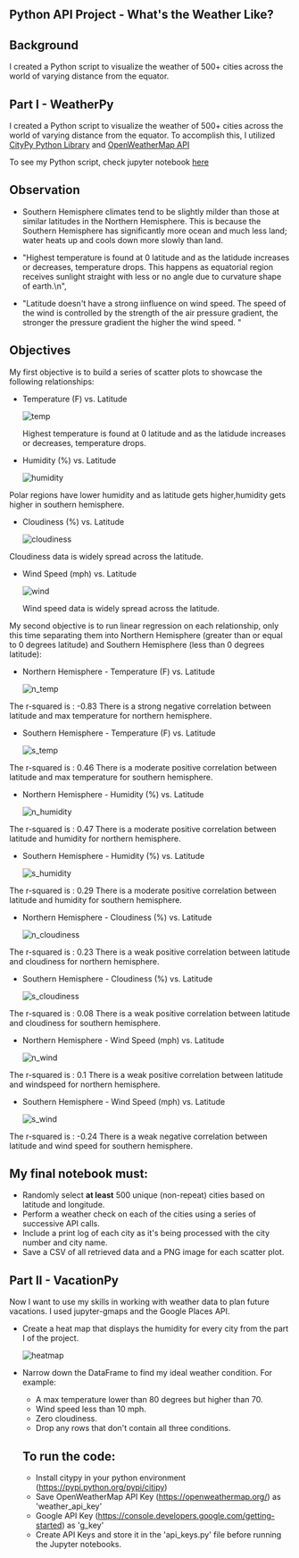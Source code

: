 ## Python API Project - What's the Weather Like?

## Background

I created a Python script to visualize the weather of 500+ cities across the world of varying distance from the equator.

## Part I - WeatherPy

I created a Python script to visualize the weather of 500+ cities across the world of varying distance from the equator. To accomplish this, I utilized [CityPy Python Library](https://pypi.python.org/pypi/citipy) and [OpenWeatherMap API](https://openweathermap.org/api)

To see my Python script, check jupyter notebook [here](https://github.com/jhamm2315/Hammond-API-Challege-/edit/main/Hammond-API-Challenge/python-api-challenge)

## Observation

- Southern Hemisphere climates tend to be slightly milder than those at similar latitudes in the Northern Hemisphere. This is because the Southern Hemisphere has significantly more ocean and much less land; water heats up and cools down more slowly than land.

- "Highest temperature is found at 0 latitude and as the latidude increases or decreases, temperature drops. This happens as equatorial region receives sunlight straight with less or no angle due to curvature shape of earth.\n",

- "Latitude doesn't have a strong iinfluence on wind speed. The speed of the wind is controlled by the strength of the air pressure gradient, the stronger the pressure gradient the higher the wind speed. "

## Objectives

My first objective is to build a series of scatter plots to showcase the following relationships:

- Temperature (F) vs. Latitude

  ![temp](<https://github.com/jhamm2315/Hammond-API-Challege-/blob/main/Hammond-API-Challenge/python-api-challenge/Images/NH%20City%20Lat%20vs%20Max%20Temp%20.jpg>)

  Highest temperature is found at 0 latitude and as the latidude increases or decreases, temperature drops.

- Humidity (%) vs. Latitude

  ![humidity](<https://github.com/jhamm2315/Hammond-API-Challege-/blob/main/Hammond-API-Challenge/python-api-challenge/Images/City_Latitude_vs_Humidity.png>)

Polar regions have lower humidity and as latitude gets higher,humidity gets higher in southern hemisphere.

- Cloudiness (%) vs. Latitude

  ![cloudiness](<https://github.com/jhamm2315/Hammond-API-Challege-/blob/main/Hammond-API-Challenge/python-api-challenge/Images/City_Latitude_vs_Cloudiness.png>)

Cloudiness data is widely spread across the latitude.

- Wind Speed (mph) vs. Latitude

  ![wind](<https://github.com/jhamm2315/Hammond-API-Challege-/blob/main/Hammond-API-Challenge/python-api-challenge/Images/City_Latitude_vs_Wind_Speed(mph).png>)

  Wind speed data is widely spread across the latitude.

My second objective is to run linear regression on each relationship, only this time separating them into Northern Hemisphere (greater than or equal to 0 degrees latitude) and Southern Hemisphere (less than 0 degrees latitude):

- Northern Hemisphere - Temperature (F) vs. Latitude

  ![n_temp](<https://github.com/jhamm2315/Hammond-API-Challege-/blob/main/Hammond-API-Challenge/python-api-challenge/Images/Northern_Hemisphere_Max_Temp_Latitude_Linear_Regression.png>)

The r-squared is : -0.83
There is a strong negative correlation between latitude and max temperature for northern hemisphere.

- Southern Hemisphere - Temperature (F) vs. Latitude

  ![s_temp](<https://github.com/jhamm2315/Hammond-API-Challege-/blob/main/Hammond-API-Challenge/python-api-challenge/Images/Southern_Hemisphere_Max_Temp_vs_Latitude_Linear_Regression.png>)

The r-squared is : 0.46
There is a moderate positive correlation between latitude and max temperature for southern hemisphere.

- Northern Hemisphere - Humidity (%) vs. Latitude

  ![n_humidity](<https://github.com/jhamm2315/Hammond-API-Challege-/blob/main/Hammond-API-Challenge/python-api-challenge/Images/NH%20City%20Lat%20vs%20Humidity%20.jpg>)

The r-squared is : 0.47
There is a moderate positive correlation between latitude and humidity for northern hemisphere.

- Southern Hemisphere - Humidity (%) vs. Latitude

  ![s_humidity](<https://github.com/jhamm2315/Hammond-API-Challege-/blob/main/Hammond-API-Challenge/python-api-challenge/Images/SH%20City%20Lat%20vs%20Humidity%20.jpg>)

The r-squared is : 0.29
There is a moderate positive correlation between latitude and humidity for southern hemisphere.

- Northern Hemisphere - Cloudiness (%) vs. Latitude

  ![n_cloudiness](<https://github.com/jhamm2315/Hammond-API-Challege-/blob/main/Hammond-API-Challenge/python-api-challenge/Images/NH%20City%20lat%20vs%20Cloudiness%20.jpg>)

The r-squared is : 0.23
There is a weak positive correlation between latitude and cloudiness for northern hemisphere.

- Southern Hemisphere - Cloudiness (%) vs. Latitude

  ![s_cloudiness](<https://github.com/jhamm2315/Hammond-API-Challege-/blob/main/Hammond-API-Challenge/python-api-challenge/Images/SH%20City%20Lat%20vs%20Cloudiness.jpg>)

The r-squared is : 0.08
There is a weak positive correlation between latitude and cloudiness for southern hemisphere.

- Northern Hemisphere - Wind Speed (mph) vs. Latitude

  ![n_wind](<https://github.com/jhamm2315/Hammond-API-Challege-/blob/main/Hammond-API-Challenge/python-api-challenge/Images/Northern_Hemisphere_Wind_Speed_vs_Latitude_Linear_Regression.png>)

The r-squared is : 0.1
There is a weak positive correlation between latitude and windspeed for northern hemisphere.

- Southern Hemisphere - Wind Speed (mph) vs. Latitude

  ![s_wind](<https://github.com/jhamm2315/Hammond-API-Challege-/blob/main/Hammond-API-Challenge/python-api-challenge/Images/Southern_Hemisphere_Wind_Speed_vs_Latitude_Linear_Regression.png>)

The r-squared is : -0.24
There is a weak negative correlation between latitude and wind speed for southern hemisphere.

## My final notebook must:

- Randomly select **at least** 500 unique (non-repeat) cities based on latitude and longitude.
- Perform a weather check on each of the cities using a series of successive API calls.
- Include a print log of each city as it's being processed with the city number and city name.
- Save a CSV of all retrieved data and a PNG image for each scatter plot.

## Part II - VacationPy

Now I want to use my skills in working with weather data to plan future vacations. I used jupyter-gmaps and the Google Places API.

- Create a heat map that displays the humidity for every city from the part I of the project.

  ![heatmap](<https://github.com/jhamm2315/Hammond-API-Challege-/blob/main/Hammond-API-Challenge/python-api-challenge/Images/Heatmap.PNG>)

- Narrow down the DataFrame to find my ideal weather condition. For example:

  - A max temperature lower than 80 degrees but higher than 70.
  - Wind speed less than 10 mph.
  - Zero cloudiness.
  - Drop any rows that don't contain all three conditions.

  ## To run the code:

  - Install citypy in your python environment (https://pypi.python.org/pypi/citipy)
  - Save OpenWeatherMap API Key (https://openweathermap.org/) as 'weather_api_key'
  - Google API Key (https://console.developers.google.com/getting-started) as 'g_key'
  - Create API Keys and store it in the 'api_keys.py' file before running the Jupyter notebooks.
